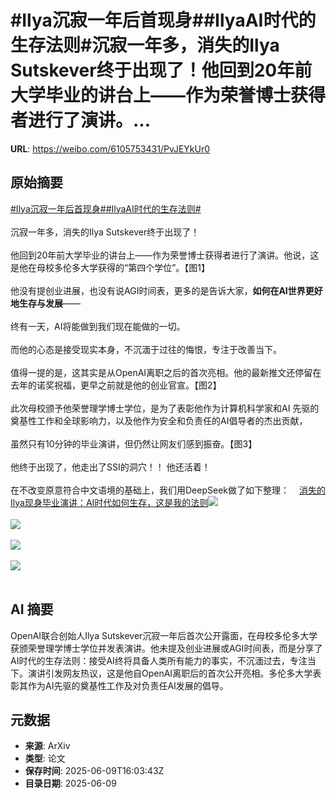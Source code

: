 # #Ilya沉寂一年后首现身##IlyaAI时代的生存法则#沉寂一年多，消失的Ilya Sutskever终于出现了！他回到20年前大学毕业的讲台上——作为荣誉博士获得者进行了演讲。...

**URL**: https://weibo.com/6105753431/PvJEYkUr0

## 原始摘要

<a href="https://m.weibo.cn/search?containerid=231522type%3D1%26t%3D10%26q%3D%23Ilya%E6%B2%89%E5%AF%82%E4%B8%80%E5%B9%B4%E5%90%8E%E9%A6%96%E7%8E%B0%E8%BA%AB%23&amp;extparam=%23Ilya%E6%B2%89%E5%AF%82%E4%B8%80%E5%B9%B4%E5%90%8E%E9%A6%96%E7%8E%B0%E8%BA%AB%23" data-hide=""><span class="surl-text">#Ilya沉寂一年后首现身#</span></a><a href="https://m.weibo.cn/search?containerid=231522type%3D1%26t%3D10%26q%3D%23IlyaAI%E6%97%B6%E4%BB%A3%E7%9A%84%E7%94%9F%E5%AD%98%E6%B3%95%E5%88%99%23&amp;extparam=%23IlyaAI%E6%97%B6%E4%BB%A3%E7%9A%84%E7%94%9F%E5%AD%98%E6%B3%95%E5%88%99%23" data-hide=""><span class="surl-text">#IlyaAI时代的生存法则#</span></a><br><br>沉寂一年多，消失的Ilya Sutskever终于出现了！<br><br>他回到20年前大学毕业的讲台上——作为荣誉博士获得者进行了演讲。他说，这是他在母校多伦多大学获得的“第四个学位”。【图1】<br><br>他没有提创业进展，也没有说AGI时间表，更多的是告诉大家，**如何在AI世界更好地生存与发展**——<br><br>终有一天，AI将能做到我们现在能做的一切。<br><br>而他的心态是接受现实本身，不沉湎于过往的悔恨，专注于改善当下。<br><br>值得一提的是，这其实是从OpenAI离职之后的首次亮相。他的最新推文还停留在去年的诺奖祝福，更早之前就是他的创业官宣。【图2】<br><br>此次母校颁予他荣誉理学博士学位，是为了表彰他作为计算机科学家和AI 先驱的奠基性工作和全球影响力，以及他作为安全和负责任的AI倡导者的杰出贡献，<br><br>虽然只有10分钟的毕业演讲，但仍然让网友们感到振奋。【图3】<br><br>他终于出现了，他走出了SSI的洞穴！！&nbsp;他还活着！<br><br>在不改变原意符合中文语境的基础上，我们用DeepSeek做了如下整理：<a href="https://weibo.cn/sinaurl?u=https%3A%2F%2Fmp.weixin.qq.com%2Fs%2Fjzbk8_kg0NIlgxrpgzHfug" data-hide=""><span class="url-icon"><img style="width: 1rem;height: 1rem" src="https://h5.sinaimg.cn/upload/2015/09/25/3/timeline_card_small_web_default.png" referrerpolicy="no-referrer"></span><span class="surl-text">消失的Ilya现身毕业演讲：AI时代如何生存，这是我的法则</span></a><img style="" src="https://tvax4.sinaimg.cn/large/006Fd7o3gy1i29203c4zbj30u00id111.jpg" referrerpolicy="no-referrer"><br><br><img style="" src="https://tvax4.sinaimg.cn/large/006Fd7o3gy1i29204irjwj30m20se44u.jpg" referrerpolicy="no-referrer"><br><br><img style="" src="https://tvax4.sinaimg.cn/large/006Fd7o3gy1i2920682y6j30u00kcwhm.jpg" referrerpolicy="no-referrer"><br><br><img style="" src="https://tvax2.sinaimg.cn/large/006Fd7o3gy1i292081ko5j30u00ru7kj.jpg" referrerpolicy="no-referrer"><br><br>

## AI 摘要

OpenAI联合创始人Ilya Sutskever沉寂一年后首次公开露面，在母校多伦多大学获颁荣誉理学博士学位并发表演讲。他未提及创业进展或AGI时间表，而是分享了AI时代的生存法则：接受AI终将具备人类所有能力的事实，不沉湎过去，专注当下。演讲引发网友热议，这是他自OpenAI离职后的首次公开亮相。多伦多大学表彰其作为AI先驱的奠基性工作及对负责任AI发展的倡导。

## 元数据

- **来源**: ArXiv
- **类型**: 论文
- **保存时间**: 2025-06-09T16:03:43Z
- **目录日期**: 2025-06-09
